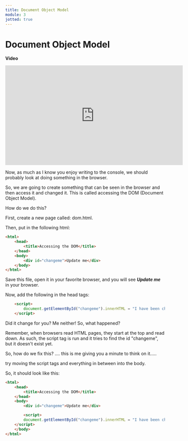 ```yaml
---
title: Document Object Model
module: 3
jotted: true
---
```


# Document Object Model

**Video**
<div class="embed-responsive embed-responsive-16by9"><iframe width="560" height="315" src="https://www.youtube.com/embed/H6fyhJXH-_U" frameborder="0" allow="accelerometer; autoplay; encrypted-media; gyroscope; picture-in-picture" allowfullscreen></iframe></div>

Now, as much as I know you enjoy writing to the console, we should probably look at doing something in the browser.

So, we are going to create something that can be seen in the browser and then access it and changed it.  This is called accessing the DOM (Document Object Model).  

How do we do this?

First, create a new page called: dom.html.

Then, put in the following html:

```html
<html>
    <head>
        <title>Accessing the DOM</title>
    </head>
    <body>
        <div id="changeme">Update me</div>
    </body>
</html>
```
Save this file, open it in your favorite browser, and you will see ***Update me*** in your browser.

Now, add the following in the head tags:

```html
    <script>
        document.getElementById("changeme").innerHTML = "I have been changed";
    </script>
```

Did it change for you?  Me neither!  So, what happened?

Remember, when browsers read HTML pages, they start at the top and read down.  As such, the script tag is run and it tries to find the id "changeme", but it doesn't exist yet.

So, how do we fix this? .... this is me giving you a minute to think on it.....

try moving the script tags and everything in between into the body.

So, it should look like this:

```html
<html>
    <head>
        <title>Accessing the DOM</title>
    </head>
    <body>
        <div id="changeme">Update me</div>

        <script>
        document.getElementById("changeme").innerHTML = "I have been changed";
    </script>
    </body>
</html>
```